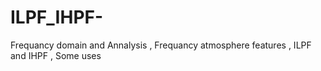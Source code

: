 # ILPF_IHPF-
Frequancy domain and Annalysis , Frequancy atmosphere features , ILPF and IHPF , Some uses
